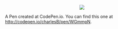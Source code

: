 <p align="center">
  <img src="https://github.com/charlesBak/Google-Chrome-Simon-Gamejs/blob/master/img/simon1.JPG)"/>
</p>



A Pen created at CodePen.io. You can find this one at http://codepen.io/charlesB/pen/WGmmpN.

 
